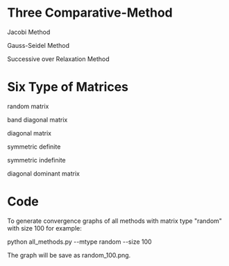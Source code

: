 # Three Comparative-Method

Jacobi Method

Gauss-Seidel Method

Successive over Relaxation Method

# Six Type of Matrices

random matrix

band diagonal matrix

diagonal matrix 

symmetric definite

symmetric indefinite

diagonal dominant matrix

# Code
To generate convergence graphs of all methods with matrix type "random" with size 100 for example:

python all_methods.py --mtype random --size 100

The graph will be save as random_100.png.
